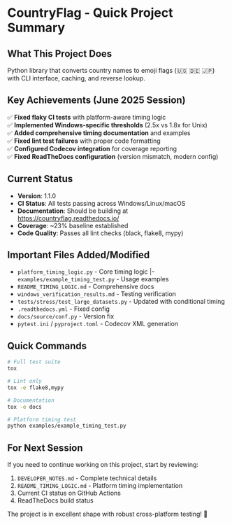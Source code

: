 # CountryFlag - Quick Project Summary

## What This Project Does
Python library that converts country names to emoji flags (🇺🇸 🇩🇪 🇯🇵) with CLI interface, caching, and reverse lookup.

## Key Achievements (June 2025 Session)
✅ **Fixed flaky CI tests** with platform-aware timing logic  
✅ **Implemented Windows-specific thresholds** (2.5x vs 1.8x for Unix)  
✅ **Added comprehensive timing documentation** and examples  
✅ **Fixed lint test failures** with proper code formatting  
✅ **Configured Codecov integration** for coverage reporting  
✅ **Fixed ReadTheDocs configuration** (version mismatch, modern config)  

## Current Status
- **Version**: 1.1.0
- **CI Status**: All tests passing across Windows/Linux/macOS
- **Documentation**: Should be building at https://countryflag.readthedocs.io/
- **Coverage**: ~23% baseline established
- **Code Quality**: Passes all lint checks (black, flake8, mypy)

## Important Files Added/Modified
- `platform_timing_logic.py` - Core timing logic
|- `examples/example_timing_test.py` - Usage examples  
- `README_TIMING_LOGIC.md` - Comprehensive docs
- `windows_verification_results.md` - Testing verification
- `tests/stress/test_large_datasets.py` - Updated with conditional timing
- `.readthedocs.yml` - Fixed config
- `docs/source/conf.py` - Version fix
- `pytest.ini` / `pyproject.toml` - Codecov XML generation

## Quick Commands
```bash
# Full test suite
tox

# Lint only  
tox -e flake8,mypy

# Documentation
tox -e docs

# Platform timing test
python examples/example_timing_test.py
```

## For Next Session
If you need to continue working on this project, start by reviewing:
1. `DEVELOPER_NOTES.md` - Complete technical details
2. `README_TIMING_LOGIC.md` - Platform timing implementation
3. Current CI status on GitHub Actions
4. ReadTheDocs build status

The project is in excellent shape with robust cross-platform testing! 🚀
